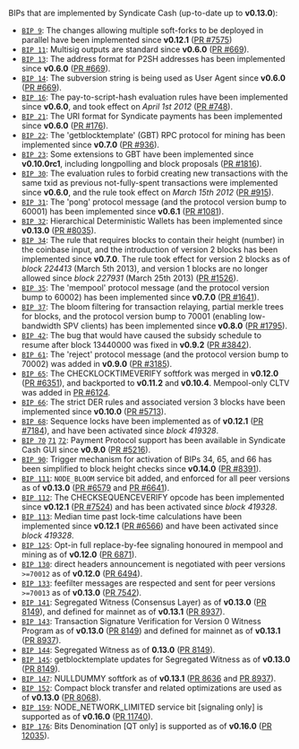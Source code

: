 BIPs that are implemented by Syndicate Cash (up-to-date up to **v0.13.0**):

* [`BIP 9`](https://github.com/syndicate/bips/blob/master/bip-0009.mediawiki): The changes allowing multiple soft-forks to be deployed in parallel have been implemented since **v0.12.1**  ([PR #7575](https://github.com/SyndicateCash/SyndicateCash/pull/7575))
* [`BIP 11`](https://github.com/syndicate/bips/blob/master/bip-0011.mediawiki): Multisig outputs are standard since **v0.6.0** ([PR #669](https://github.com/SyndicateCash/SyndicateCash/pull/669)).
* [`BIP 13`](https://github.com/syndicate/bips/blob/master/bip-0013.mediawiki): The address format for P2SH addresses has been implemented since **v0.6.0** ([PR #669](https://github.com/SyndicateCash/SyndicateCash/pull/669)).
* [`BIP 14`](https://github.com/syndicate/bips/blob/master/bip-0014.mediawiki): The subversion string is being used as User Agent since **v0.6.0** ([PR #669](https://github.com/SyndicateCash/SyndicateCash/pull/669)).
* [`BIP 16`](https://github.com/syndicate/bips/blob/master/bip-0016.mediawiki): The pay-to-script-hash evaluation rules have been implemented since **v0.6.0**, and took effect on *April 1st 2012* ([PR #748](https://github.com/SyndicateCash/SyndicateCash/pull/748)).
* [`BIP 21`](https://github.com/syndicate/bips/blob/master/bip-0021.mediawiki): The URI format for Syndicate payments has been implemented since **v0.6.0** ([PR #176](https://github.com/SyndicateCash/SyndicateCash/pull/176)).
* [`BIP 22`](https://github.com/syndicate/bips/blob/master/bip-0022.mediawiki): The 'getblocktemplate' (GBT) RPC protocol for mining has been implemented since **v0.7.0** ([PR #936](https://github.com/SyndicateCash/SyndicateCash/pull/936)).
* [`BIP 23`](https://github.com/syndicate/bips/blob/master/bip-0023.mediawiki): Some extensions to GBT have been implemented since **v0.10.0rc1**, including longpolling and block proposals ([PR #1816](https://github.com/SyndicateCash/SyndicateCash/pull/1816)).
* [`BIP 30`](https://github.com/syndicate/bips/blob/master/bip-0030.mediawiki): The evaluation rules to forbid creating new transactions with the same txid as previous not-fully-spent transactions were implemented since **v0.6.0**, and the rule took effect on *March 15th 2012* ([PR #915](https://github.com/SyndicateCash/SyndicateCash/pull/915)).
* [`BIP 31`](https://github.com/syndicate/bips/blob/master/bip-0031.mediawiki): The 'pong' protocol message (and the protocol version bump to 60001) has been implemented since **v0.6.1** ([PR #1081](https://github.com/SyndicateCash/SyndicateCash/pull/1081)).
* [`BIP 32`](https://github.com/syndicate/bips/blob/master/bip-0032.mediawiki): Hierarchical Deterministic Wallets has been implemented since **v0.13.0** ([PR #8035](https://github.com/SyndicateCash/SyndicateCash/pull/8035)).
* [`BIP 34`](https://github.com/syndicate/bips/blob/master/bip-0034.mediawiki): The rule that requires blocks to contain their height (number) in the coinbase input, and the introduction of version 2 blocks has been implemented since **v0.7.0**. The rule took effect for version 2 blocks as of *block 224413* (March 5th 2013), and version 1 blocks are no longer allowed since *block 227931* (March 25th 2013) ([PR #1526](https://github.com/SyndicateCash/SyndicateCash/pull/1526)).
* [`BIP 35`](https://github.com/syndicate/bips/blob/master/bip-0035.mediawiki): The 'mempool' protocol message (and the protocol version bump to 60002) has been implemented since **v0.7.0** ([PR #1641](https://github.com/SyndicateCash/SyndicateCash/pull/1641)).
* [`BIP 37`](https://github.com/syndicate/bips/blob/master/bip-0037.mediawiki): The bloom filtering for transaction relaying, partial merkle trees for blocks, and the protocol version bump to 70001 (enabling low-bandwidth SPV clients) has been implemented since **v0.8.0** ([PR #1795](https://github.com/SyndicateCash/SyndicateCash/pull/1795)).
* [`BIP 42`](https://github.com/syndicate/bips/blob/master/bip-0042.mediawiki): The bug that would have caused the subsidy schedule to resume after block 13440000 was fixed in **v0.9.2** ([PR #3842](https://github.com/SyndicateCash/SyndicateCash/pull/3842)).
* [`BIP 61`](https://github.com/syndicate/bips/blob/master/bip-0061.mediawiki): The 'reject' protocol message (and the protocol version bump to 70002) was added in **v0.9.0** ([PR #3185](https://github.com/SyndicateCash/SyndicateCash/pull/3185)).
* [`BIP 65`](https://github.com/syndicate/bips/blob/master/bip-0065.mediawiki): The CHECKLOCKTIMEVERIFY softfork was merged in **v0.12.0** ([PR #6351](https://github.com/SyndicateCash/SyndicateCash/pull/6351)), and backported to **v0.11.2** and **v0.10.4**. Mempool-only CLTV was added in [PR #6124](https://github.com/SyndicateCash/SyndicateCash/pull/6124).
* [`BIP 66`](https://github.com/syndicate/bips/blob/master/bip-0066.mediawiki): The strict DER rules and associated version 3 blocks have been implemented since **v0.10.0** ([PR #5713](https://github.com/SyndicateCash/SyndicateCash/pull/5713)).
* [`BIP 68`](https://github.com/syndicate/bips/blob/master/bip-0068.mediawiki): Sequence locks have been implemented as of **v0.12.1**  ([PR #7184](https://github.com/SyndicateCash/SyndicateCash/pull/7184)), and have been activated since *block 419328*.
* [`BIP 70`](https://github.com/syndicate/bips/blob/master/bip-0070.mediawiki) [`71`](https://github.com/syndicate/bips/blob/master/bip-0071.mediawiki) [`72`](https://github.com/syndicate/bips/blob/master/bip-0072.mediawiki): Payment Protocol support has been available in Syndicate Cash GUI since **v0.9.0** ([PR #5216](https://github.com/SyndicateCash/SyndicateCash/pull/5216)).
* [`BIP 90`](https://github.com/syndicate/bips/blob/master/bip-0090.mediawiki): Trigger mechanism for activation of BIPs 34, 65, and 66 has been simplified to block height checks since **v0.14.0** ([PR #8391](https://github.com/SyndicateCash/SyndicateCash/pull/8391)).
* [`BIP 111`](https://github.com/syndicate/bips/blob/master/bip-0111.mediawiki): `NODE_BLOOM` service bit added, and enforced for all peer versions as of **v0.13.0** ([PR #6579](https://github.com/SyndicateCash/SyndicateCash/pull/6579) and [PR #6641](https://github.com/SyndicateCash/SyndicateCash/pull/6641)).
* [`BIP 112`](https://github.com/syndicate/bips/blob/master/bip-0112.mediawiki): The CHECKSEQUENCEVERIFY opcode has been implemented since **v0.12.1** ([PR #7524](https://github.com/SyndicateCash/SyndicateCash/pull/7524)) and has been activated since *block 419328*.
* [`BIP 113`](https://github.com/syndicate/bips/blob/master/bip-0113.mediawiki): Median time past lock-time calculations have been implemented since **v0.12.1** ([PR #6566](https://github.com/SyndicateCash/SyndicateCash/pull/6566)) and have been activated since *block 419328*.
* [`BIP 125`](https://github.com/syndicate/bips/blob/master/bip-0125.mediawiki): Opt-in full replace-by-fee signaling honoured in mempool and mining as of **v0.12.0** ([PR 6871](https://github.com/SyndicateCash/SyndicateCash/pull/6871)).
* [`BIP 130`](https://github.com/syndicate/bips/blob/master/bip-0130.mediawiki): direct headers announcement is negotiated with peer versions `>=70012` as of **v0.12.0** ([PR 6494](https://github.com/SyndicateCash/SyndicateCash/pull/6494)).
* [`BIP 133`](https://github.com/syndicate/bips/blob/master/bip-0133.mediawiki): feefilter messages are respected and sent for peer versions `>=70013` as of **v0.13.0** ([PR 7542](https://github.com/SyndicateCash/SyndicateCash/pull/7542)).
* [`BIP 141`](https://github.com/syndicate/bips/blob/master/bip-0141.mediawiki): Segregated Witness (Consensus Layer) as of **v0.13.0** ([PR 8149](https://github.com/SyndicateCash/SyndicateCash/pull/8149)), and defined for mainnet as of **v0.13.1** ([PR 8937](https://github.com/SyndicateCash/SyndicateCash/pull/8937)).
* [`BIP 143`](https://github.com/syndicate/bips/blob/master/bip-0143.mediawiki): Transaction Signature Verification for Version 0 Witness Program as of **v0.13.0** ([PR 8149](https://github.com/SyndicateCash/SyndicateCash/pull/8149)) and defined for mainnet as of **v0.13.1** ([PR 8937](https://github.com/SyndicateCash/SyndicateCash/pull/8937)).
* [`BIP 144`](https://github.com/syndicate/bips/blob/master/bip-0144.mediawiki): Segregated Witness as of **0.13.0** ([PR 8149](https://github.com/SyndicateCash/SyndicateCash/pull/8149)).
* [`BIP 145`](https://github.com/syndicate/bips/blob/master/bip-0145.mediawiki): getblocktemplate updates for Segregated Witness as of **v0.13.0** ([PR 8149](https://github.com/SyndicateCash/SyndicateCash/pull/8149)).
* [`BIP 147`](https://github.com/syndicate/bips/blob/master/bip-0147.mediawiki): NULLDUMMY softfork as of **v0.13.1** ([PR 8636](https://github.com/SyndicateCash/SyndicateCash/pull/8636) and [PR 8937](https://github.com/SyndicateCash/SyndicateCash/pull/8937)).
* [`BIP 152`](https://github.com/syndicate/bips/blob/master/bip-0152.mediawiki): Compact block transfer and related optimizations are used as of **v0.13.0** ([PR 8068](https://github.com/SyndicateCash/SyndicateCash/pull/8068)).
* [`BIP 159`](https://github.com/syndicate/bips/blob/master/bip-0159.mediawiki): NODE_NETWORK_LIMITED service bit [signaling only] is supported as of **v0.16.0** ([PR 11740](https://github.com/SyndicateCash/SyndicateCash/pull/11740)).
* [`BIP 176`](https://github.com/syndicate/bips/blob/master/bip-0176.mediawiki): Bits Denomination [QT only] is supported as of **v0.16.0** ([PR 12035](https://github.com/SyndicateCash/SyndicateCash/pull/12035)).
